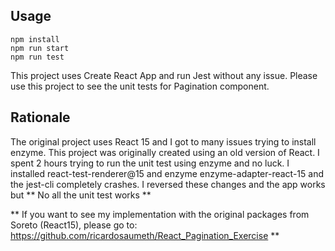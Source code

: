 ## Usage

```
npm install
npm run start
npm run test
```

This project uses Create React App and run Jest without any issue. Please use this project to see
the unit tests for Pagination component. 

## Rationale
The original project uses React 15 and I got to many issues trying to install enzyme. 
This project was originally created using an old version of React. I spent 2 hours trying 
to run the unit test using enzyme and no luck. I installed react-test-renderer@15 and enzyme enzyme-adapter-react-15 and the jest-cli completely crashes. I reversed these changes and the app works but ** No all the unit test works ** 



** If you want to see my implementation with the original packages from Soreto (React15), please go to: https://github.com/ricardosaumeth/React_Pagination_Exercise **
